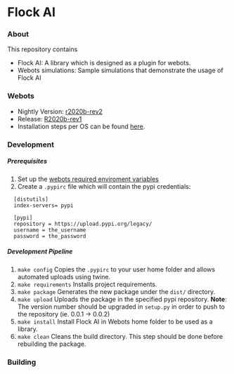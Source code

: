 # Flock AI

### About
This repository contains
- Flock AI: A library which is designed as a plugin for webots.
- Webots simulations: Sample simulations that demonstrate the usage of Flock AI


### Webots
- Nightly Version: [r2020b-rev2](https://github.com/cyberbotics/webots/releases)
- Release: [R2020b-rev1](https://github.com/cyberbotics/webots/releases/tag/R2020b-rev1)
- Installation steps per OS can be found [here](https://cyberbotics.com/doc/guide/installation-procedure).

### Development

##### Prerequisites
1. Set up the [webots required enviroment variables](https://cyberbotics.com/doc/guide/running-extern-robot-controllers?tab-language=python&tab-os=linux#environment-variables)
2. Create a `.pypirc` file which will contain the pypi credentials:
  ``` 
    [distutils]
    index-servers= pypi
    
    [pypi]
    repository = https://upload.pypi.org/legacy/
    username = the_username
    password = the_password
  ```

##### Development Pipeline
1. `make config`
    Copies the `.pypirc` to your user home folder and allows automated uploads using twine.
2. `make requirements`
    Installs project requirements.
3. `make package`
    Generates the new package under the `dist/` directory.
4. `make upload`
    Uploads the package in the specified pypi repository. **Note**: The version number should be upgraded in `setup.py` in order to push to the repository (ie. 0.0.1 -> 0.0.2) 
5. `make install`
    Install Flock AI in Webots home folder to be used as a library.
6. `make clean`
    Cleans the build directory. This step should be done before rebuilding the package.
### Building
 

